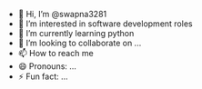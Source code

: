 - 👋 Hi, I’m @swapna3281
- 👀 I’m interested in software development roles
- 🌱 I’m currently learning python
- 💞️ I’m looking to collaborate on ...
- 📫 How to reach me 
- 😄 Pronouns: ...
- ⚡ Fun fact: ...

<!---
swapna3281/swapna3281 is a ✨ special ✨ repository because its `README.md` (this file) appears on your GitHub profile.
You can click the Preview link to take a look at your changes.
--->
